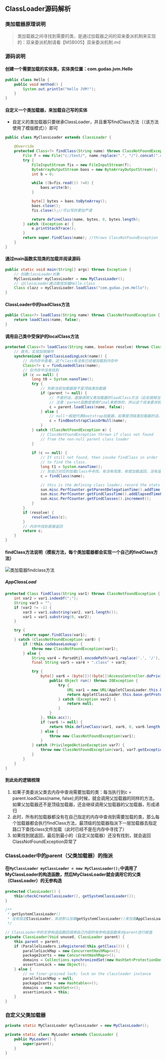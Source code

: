 ## ClassLoader源码解析

### 类加载器原理说明
> 类加载器之间寻找到需要的类，是通过加载器之间的双亲委派机制来实现的：双亲委派机制请看【MSB005】双亲委派机制.md

### 源码说明

#### 创建一个需要加载的实体类，实体类位置：com.gudao.jvm.Hello
```java
public class Hello {
    public void method() {
        System.out.println("Hello JVM!");
    }
}
```

#### 自定义一个类加载器，来加载自己写的实体
* 自定义的类加载器只要继承ClassLoader，并且重写findClass方法（（该方法使用了模版模式））即可
```java
public class MyClassLoader extends ClassLoader {

    @Override
    protected Class<?> findClass(String name) throws ClassNotFoundException {
        File f = new File("c:/test/", name.replace(".", "/").concat(".class"));
        try {
            FileInputStream fis = new FileInputStream(f);
            ByteArrayOutputStream baos = new ByteArrayOutputStream();
            int b = 0;

            while ((b=fis.read()) !=0) {
                baos.write(b);
            }

            byte[] bytes = baos.toByteArray();
            baos.close();
            fis.close();//可以写的更加严谨

            return defineClass(name, bytes, 0, bytes.length);
        } catch (Exception e) {
            e.printStackTrace();
        }
        return super.findClass(name); //throws ClassNotFoundException
    }
}
```

#### 通过main函数实现类的加载并阅读源码
```java
public static void main(String[] args) throws Exception {
    // 创建classLoader对象
    MyClassLoader myClassLoader = new MyClassLoader();
    // 让ClassLoader通过路径加载Hello.class
    Class clazz = myClassLoader.loadClass("com.gudao.jvm.Hello");
}
```

#### ClassLoader中的loadClass方法
```java
public Class<?> loadClass(String name) throws ClassNotFoundException {
    return loadClass(name, false);
}
```
#### 调用自己类中受保护的localClass方法
```java
protected Class<?> loadClass(String name, boolean resolve) throws ClassNotFoundException{
    // 首先，实现加锁操作
    synchronized (getClassLoadingLock(name)) {
        // 向内存中查看，这个class有没有已经被加载到内存中
        Class<?> c = findLoadedClass(name);
        // 在内存中没有找到
        if (c == null) {
            long t0 = System.nanoTime();
            try {
                // 判断当前加载器是不是顶级类加载器
                if (parent != null) {
                    // 不是的话，直接调用父类加载器的loadClass方法（此处就相当于一个递归操作，但跟递归又有些不同）
                    // 注意：parent函数是使用final来修饰的，所以这个双亲委派机制的顺序已经被写死了
                    c = parent.loadClass(name, false);
                } else {
                    // null一般就代表Bootstrap加载器，如果是顶级类加载器的话，因为Bootstrap是通过C语言实现的，所以会通过findBootstrapClassOrNull -> findBootstrapClass -> private native Class<?> findBootstrapClass(String name); 来调用C语言代码
                    c = findBootstrapClassOrNull(name);
                }
            } catch (ClassNotFoundException e) {
                // ClassNotFoundException thrown if class not found
                // from the non-null parent class loader
            }
            
            if (c == null) {
                // If still not found, then invoke findClass in order
                // to find the class.
                long t1 = System.nanoTime();
                // 到自己对应的加载class中寻找，有没有改类，有就加载返回，没有返回null，再看子加载器中有没有
                c = findClass(name);

                // this is the defining class loader; record the stats
                sun.misc.PerfCounter.getParentDelegationTime().addTime(t1 - t0);
                sun.misc.PerfCounter.getFindClassTime().addElapsedTimeFrom(t1);
                sun.misc.PerfCounter.getFindClasses().increment();
            }
        }
        if (resolve) {
            resolveClass(c);
        }
        // 内存中找到直接返回
        return c;
    }
}
```

#### findClass方法说明（模板方法，每个类加载器都会实现一个自己的findClass方法）
![类加载器findclass方法](../resource/jvm/jvm-class类加载器findclass方法.jpg)
##### AppClassLoad
```java
protected Class findClass(String var1) throws ClassNotFoundException {
    int var2 = var1.indexOf(";");
    String var3 = "";
    if (var2 != -1) {
        var3 = var1.substring(var2, var1.length());
        var1 = var1.substring(0, var2);
    }

    try {
        return super.findClass(var1);
    } catch (ClassNotFoundException var8) {
        if (!this.codebaseLookup) {
            throw new ClassNotFoundException(var1);
        } else {
            String var4 = ParseUtil.encodePath(var1.replace('.', '/'), false);
            final String var5 = var4 + ".class" + var3;

            try {
                byte[] var6 = (byte[])((byte[])AccessController.doPrivileged(new PrivilegedExceptionAction() {
                    public Object run() throws IOException {
                        try {
                            URL var1 = new URL(AppletClassLoader.this.base, var5);
                            return AppletClassLoader.this.base.getProtocol().equals(var1.getProtocol()) && AppletClassLoader.this.base.getHost().equals(var1.getHost()) && AppletClassLoader.this.base.getPort() == var1.getPort() ? AppletClassLoader.getBytes(var1) : null;
                        } catch (Exception var2) {
                            return null;
                        }
                    }
                }, this.acc));
                if (var6 != null) {
                    return this.defineClass(var1, var6, 0, var6.length, this.codesource);
                } else {
                    throw new ClassNotFoundException(var1);
                }
            } catch (PrivilegedActionException var7) {
                throw new ClassNotFoundException(var1, var7.getException());
            }
        }
    }
}
```

#### 到此处的逻辑梳理
1. 如果子类委派父类去内存中查询需要加载的类：每当执行到c = parent.loadClass(name, false);的时候，就会调用父加载器的同样的方法，如果父加载器还不是顶级加载器，还会继续调用父加载器的父加载器，形成递归
2. 此时，所有的加载器都没有在自己指定的内存中查询到需要加载的类，那么每个加载器都会执行findClass方法，最顶级的加载器指派下一层加载器去指定路口下查找class文件加载（此时已经不是在内存中寻找了）
3. 如果找到就返回，最后到最小的（自定义加载器）还没有找到，就会返回ClassNotFoundException异常了


### ClassLoader中的parent（父类加载器）的指派
#### 在`MyClassLoader myClassLoader = new MyClassLoader();`中调用了MyClassLoader的构造函数，然后MyClassLoader就会调用它的父类（ClassLoader）的无参构造
```java
protected ClassLoader() {
    this(checkCreateClassLoader(), getSystemClassLoader());
}

/**
 * getSystemClassLoader()
 * 没有指定ClassLoader，系统默认加载getSystemClassLoader()来加载AppClassLoader
 */

// ClassLoader中的无参构造函数回调用自己内部的有参构造函数来对parent进行赋值
private ClassLoader(Void unused, ClassLoader parent) {
    this.parent = parent;
    if (ParallelLoaders.isRegistered(this.getClass())) {
        parallelLockMap = new ConcurrentHashMap<>();
        package2certs = new ConcurrentHashMap<>();
        domains = Collections.synchronizedSet(new HashSet<ProtectionDomain>());
        assertionLock = new Object();
    } else {
        // no finer-grained lock; lock on the classloader instance
        parallelLockMap = null;
        package2certs = new Hashtable<>();
        domains = new HashSet<>();
        assertionLock = this;
    }
}
```

### 自定义父类加载器
```java
private static MyClassLoader myClassLoader = new MyClassLoader();

private static class MyLoader extends ClassLoader {
    public MyLoader() {
        super(parent);
    }
}
```